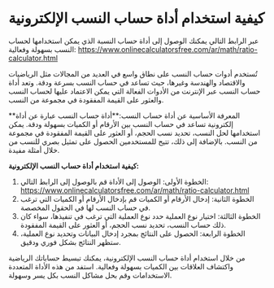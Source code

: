كيفية استخدام أداة حساب النسب الإلكترونية
=========================================

عبر الرابط التالي يمكنك الوصول إلى أداة حساب النسبة الذي يمكن استخدامها لحساب النسب بسهولة وفعالية: <https://www.onlinecalculatorsfree.com/ar/math/ratio-calculator.html>

تُستخدم أدوات حساب النسب على نطاق واسع في العديد من المجالات مثل الرياضيات والاقتصاد والهندسة وغيرها، حيث تساعد في حساب النسب بسرعة ودقة. وتعد أداة حساب النسب عبر الإنترنت من الأدوات الفعالة التي يمكن الاعتماد عليها لحساب النسب والعثور على القيمة المفقودة في مجموعة من النسب.

**المعرفة الأساسية عن أداة حساب النسب:**أداة حساب النسب عبارة عن أداة إلكترونية تساعد في حساب النسب بين الأرقام أو الكميات بسهولة ودقة. يمكن استخدامها لحل النسب، تحديد نسب الحجم، أو العثور على القيمة المفقودة في مجموعة من النسب. بالإضافة إلى ذلك، تتيح للمستخدمين الحصول على تمثيل بصري للنسب من خلال أمثلة مفيدة.

**كيفية استخدام أداة حساب النسب الإلكترونية:**

1. الخطوة الأولى: الوصول إلى الأداة قم بالوصول إلى الرابط التالي: <https://www.onlinecalculatorsfree.com/ar/math/ratio-calculator.html>
2. الخطوة الثانية: إدخال الأرقام أو الكميات قم بإدخال الأرقام أو الكميات التي ترغب في حساب النسب لها في الحقول المخصصة.
3. الخطوة الثالثة: اختيار نوع العملية حدد نوع العملية التي ترغب في تنفيذها، سواء كان ذلك حساب النسب، تحديد نسب الحجم، أو العثور على القيمة المفقودة.
4. الخطوة الرابعة: الحصول على النتائج بمجرد إدخال البيانات وتحديد نوع العملية، ستظهر النتائج بشكل فوري ودقيق.

من خلال استخدام أداة حساب النسب الإلكترونية، يمكنك تبسيط حساباتك الرياضية واكتشاف العلاقات بين الكميات بسهولة وفعالية. استفد من هذه الأداة المتعددة الاستخدامات وقم بحل مشاكل النسب بكل يسر وسهولة.